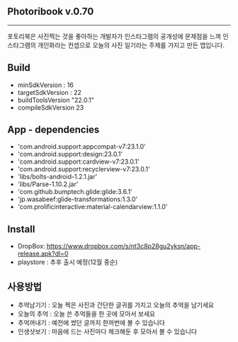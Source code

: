 Photoribook v.0.70
------------------
---
 포토리북은 사진찍는 것을 좋아하는 개발자가 인스타그램의 공개성에 문제점을 느껴 인스타그램의 개인화라는 컨셉으로 오늘의 사진 일기라는 주제를 가지고 만든 앱입니다.

Build
-----
  - minSdkVersion : 16
  - targetSdkVersion : 22
  - buildToolsVersion "22.0.1"
  - compileSdkVersion 23


App - dependencies 
------------
  - 'com.android.support:appcompat-v7:23.1.0'
  - 'com.android.support:design:23.0.1'
  - 'com.android.support:cardview-v7:23.0.1'
  - 'com.android.support:recyclerview-v7:23.0.1'
  - 'libs/bolts-android-1.2.1.jar'
  - 'libs/Parse-1.10.2.jar'
  - 'com.github.bumptech.glide:glide:3.6.1'
  - 'jp.wasabeef:glide-transformations:1.3.0'
  - 'com.prolificinteractive:material-calendarview:1.1.0'


Install
-------
  - DropBox: https://www.dropbox.com/s/nt3c8p28gu2yksn/app-release.apk?dl=0
  - playstore : 추후 출시 예정(12월 중순)

사용방법
------
  - 추억남기기 : 오늘 찍은 사진과 간단한 글귀를 가지고 오늘의 추억을 남기세요
  - 오늘의 추억 : 오늘 쓴 추억들을 한 곳에 모아서 보세요
  - 추억꺼내기 : 예전에 썼던 글까지 한꺼번에 볼 수 있습니다
  - 인생샷보기 : 마음에 드는 사진마다 체크해둔 후 모아서 볼 수 있습니다
 
